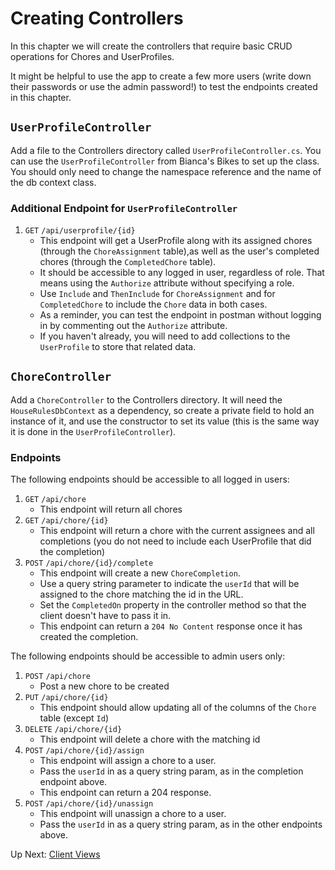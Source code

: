 # Creating Controllers
In this chapter we will create the controllers that require basic CRUD operations for Chores and UserProfiles.

It might be helpful to use the app to create a few more users (write down their passwords or use the admin password!) to test the endpoints created in this chapter. 

## `UserProfileController`

Add a file to the Controllers directory called `UserProfileController.cs`. You can use the `UserProfileController` from Bianca's Bikes to set up the class. You should only need to change the namespace reference and the name of the db context class. 

### Additional Endpoint for `UserProfileController`
1. `GET` `/api/userprofile/{id}`
    - This endpoint will get a UserProfile along with its assigned chores (through the `ChoreAssignment` table),as well as the user's completed chores (through the `CompletedChore` table). 
    - It should be accessible to any logged in user, regardless of role. That means using the `Authorize` attribute without specifying a role. 
    - Use `Include` and `ThenInclude` for `ChoreAssignment` and for `CompletedChore` to include the `Chore` data in both cases. 
    - As a reminder, you can test the endpoint in postman without logging in by commenting out the `Authorize` attribute. 
    - If you haven't already, you will need to add collections to the `UserProfile` to store that related data. 

## `ChoreController`
Add a `ChoreController` to the Controllers directory. It will need the `HouseRulesDbContext` as a dependency, so create a private field to hold an instance of it, and use the constructor to set its value (this is the same way it is done in the `UserProfileController`).

### Endpoints
The following endpoints should be accessible to all logged in users:
1. `GET` `/api/chore`
    - This endpoint will return all chores
1. `GET` `/api/chore/{id}`
    - This endpoint will return a chore with the current assignees and all completions (you do not need to include each UserProfile that did the completion)
1. `POST` `/api/chore/{id}/complete`
    - This endpoint will create a new `ChoreCompletion`.
    - Use a query string parameter to indicate the `userId` that will be assigned to the chore matching the id in the URL.
    - Set the `CompletedOn` property in the controller method so that the client doesn't have to pass it in.
    - This endpoint can return a `204 No Content` response once it has created the completion. 

The following endpoints should be accessible to admin users only:
1. `POST` `/api/chore`
    - Post a new chore to be created
1. `PUT` `/api/chore/{id}`
    - This endpoint should allow updating all of the columns of the `Chore` table (except `Id`)
1. `DELETE` `/api/chore/{id}`
    - This endpoint will delete a chore with the matching id
1. `POST` `/api/chore/{id}/assign`
    - This endpoint will assign a chore to a user. 
    - Pass the `userId` in as a query string param, as in the completion endpoint above.
    - This endpoint can return a 204 response. 
1. `POST` `/api/chore/{id}/unassign`
    - This endpoint will unassign a chore to a user. 
    - Pass the `userId` in as a query string param, as in the other endpoints above.  

Up Next: [Client Views](./house-rules-client-views.md)

